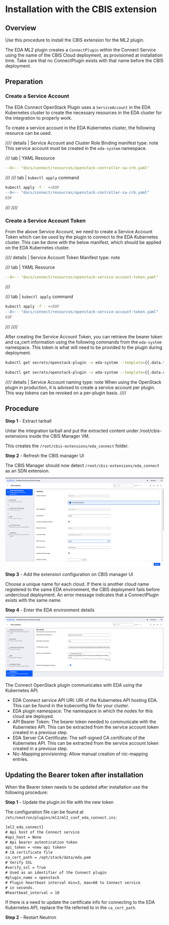 # Installation with the CBIS extension

## Overview

Use this procedure to install the CBIS extension for the ML2 plugin.

The EDA ML2 plugin creates a `ConnectPlugin` within the Connect Service using the name of the CBIS Cloud deployment, as provisioned at installation time. Take care that no ConnectPlugin exists with that name before the CBIS deployment.

## Preparation

### Create a Service Account

The EDA Connect OpenStack Plugin uses a `ServiceAccount` in the EDA Kubernetes cluster to create the necessary resources in the EDA cluster for the integration to properly work.

To create a service account in the EDA Kubernetes cluster, the following resource can be used.

//// details | Service Account and Cluster Role Binding manifest
    type: note
This service account must be created in the `eda-system` namespace.

/// tab | YAML Resource

```yaml
--8<-- "docs/connect/resources/openstack-controller-sa-crb.yaml"
```

///
/// tab | `kubectl apply` command

```bash
kubectl apply -f - <<EOF
--8<-- "docs/connect/resources/openstack-controller-sa-crb.yaml"
EOF
```

///
////

### Create a Service Account Token

From the above Service Account, we need to create a Service Account Token which can be used by the plugin to connect to the EDA Kubernetes cluster. This can be done with the below manifest, which should be applied on the EDA Kubernetes cluster.

//// details | Service Account Token Manifest
    type: note

/// tab | YAML Resource

```yaml
--8<-- "docs/connect/resources/openstack-service-account-token.yaml"
```

///

/// tab | `kubectl apply` command

```bash
kubectl apply -f - <<EOF
--8<-- "docs/connect/resources/openstack-service-account-token.yaml"
EOF
```

///
////

After creating the Service Account Token, you can retrieve the bearer token and ca_cert information using the following commands from the `eda-system` namespace.
This token is what will need to be provided to the plugin during deployment.

```bash
kubectl get secrets/openstack-plugin -n eda-system --template={{.data.token}} | base64 --decode
```

```bash
kubectl get secrets/openstack-plugin -n eda-system --template={{.data.ca_cert}} | base64 --decode
```

//// details | Service Account naming
    type: note
When using the OpenStack plugin in production, it is advised to create a service account per plugin. This way tokens can be revoked on a per-plugin basis.
////

## Procedure

**Step 1** - Extract tarball

Untar the integration tarball and put the extracted content under /root/cbis-extensions inside the CBIS Manager VM.

This creates the `/root/cbis-extensions/eda_connect` folder.

**Step 2** - Refresh the CBIS manager UI

The CBIS Manager should now detect `/root/cbis-extensions/eda_connect` as an SDN extension.

![img.png](resources/openstack-cbis-sdn-detected.png)

**Step 3** - Add the extension configuration on CBIS manager UI

Choose a unique name for each cloud. If there is another cloud name registered to the same EDA environment, the CBIS deployment fails before undercloud deployment. An error message indicates that a ConnectPlugin exists with the same name.

**Step 4** - Enter the EDA environment details

![CBIS cloud extension environment details](resources/openstack-cbis-install.png)

The Connect OpenStack plugin communicates with EDA using the Kubernetes API.

* EDA Connect service API URI: URI of the Kubernetes API hosting EDA. This can be found in the kubeconfig file for your cluster.
* EDA plugin namespace: The namespace in which the nodes for this cloud are deployed.
* API Bearer Token: The bearer token needed to communicate with the Kubernetes API. This can be extracted from the service account token created in a previous step.
* EDA Server CA Certificate: The self-signed CA certificate of the Kubernetes API. This can be extracted from the service account token created in a previous step.
* Nic-Mapping provisioning: Allow manual creation of nic-mapping entries.

## Updating the Bearer token after installation

When the Bearer token needs to be updated after installation use the following procedure:

**Step 1** - Update the plugin.ini file with the new token

The configuration file can be found at `/etc/neutron/plugins/ml2/ml2_conf_eda_connect.ini`:

```
[ml2_eda_connect]
# Api host of the Connect service
#api_host = None
# Api bearer autentication token
api_token = <new api token>
# CA certificate file
ca_cert_path = /opt/stack/data/eda.pem
# Verify SSL
#verify_ssl = True
# Used as an identifier of the Connect plugin
#plugin_name = openstack
# Plugin heartbeat interval min=3, max=60 to Connect service
# in seconds.
#heartbeat_interval = 10
```

If there is a need to update the certificate info for connecting to the EDA Kubernetes API, replace the file
referred to in the `ca_cert_path`.

**Step 2** - Restart Neutron
